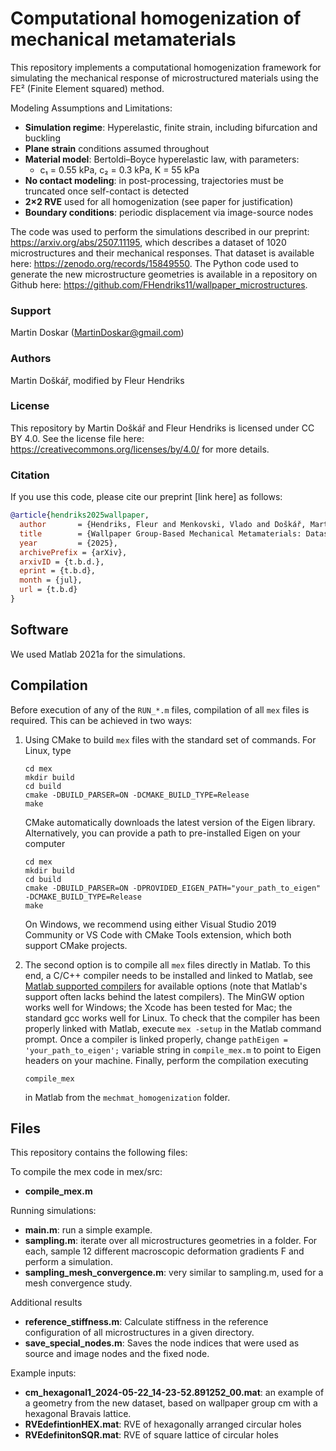 # Computational homogenization of mechanical metamaterials
This repository implements a computational homogenization framework for simulating the mechanical response of microstructured materials using the FE² (Finite Element squared) method.

Modeling Assumptions and Limitations:
- **Simulation regime**: Hyperelastic, finite strain, including bifurcation and buckling
- **Plane strain** conditions assumed throughout
- **Material model**: Bertoldi–Boyce hyperelastic law, with parameters:
  - c₁ = 0.55 kPa, c₂ = 0.3 kPa, K = 55 kPa
- **No contact modeling**: in post-processing, trajectories must be truncated once self-contact is detected
- **2×2 RVE** used for all homogenization (see paper for justification)
- **Boundary conditions**: periodic displacement via image-source nodes

The code was used to perform the simulations described in our preprint: https://arxiv.org/abs/2507.11195, which describes a dataset of 1020 microstructures and their mechanical responses. That dataset is available here: https://zenodo.org/records/15849550.
The Python code used to generate the new microstructure geometries is available in a repository on Github here: https://github.com/FHendriks11/wallpaper_microstructures.

### Support
Martin Doskar (MartinDoskar@gmail.com)

### Authors
Martin Doškář, modified by Fleur Hendriks

### License
This repository by Martin Doškář and Fleur Hendriks is licensed under CC BY 4.0. See the license file here: https://creativecommons.org/licenses/by/4.0/ for more details.

### Citation
If you use this code, please cite our preprint [link here] as follows:

```bibtex
@article{hendriks2025wallpaper,
  author       = {Hendriks, Fleur and Menkovski, Vlado and Doškář, Martin and Geers, Marc and Rokoš, Ondřej},
  title        = {Wallpaper Group-Based Mechanical Metamaterials: Dataset Including Mechanical Responses},
  year         = {2025},
  archivePrefix = {arXiv},
  arxivID = {t.b.d.},
  eprint = {t.b.d},
  month = {jul},
  url = {t.b.d}
}
```

## Software
We used Matlab 2021a for the simulations.

## Compilation

Before execution of any of the `RUN_*.m` files, compilation of all `mex` files is required. This can be achieved in two ways:

1. Using CMake to build `mex` files with the standard set of commands. For Linux, type
    ```
    cd mex
    mkdir build
    cd build
    cmake -DBUILD_PARSER=ON -DCMAKE_BUILD_TYPE=Release
    make
    ```
    CMake automatically downloads the latest version of the Eigen library. Alternatively, you can provide a path to pre-installed Eigen on your computer
    ```
    cd mex
    mkdir build
    cd build
    cmake -DBUILD_PARSER=ON -DPROVIDED_EIGEN_PATH="your_path_to_eigen" -DCMAKE_BUILD_TYPE=Release
    make
    ```
    On Windows, we recommend using either Visual Studio 2019 Community or VS Code with CMake Tools extension, which both support CMake projects.

2. The second option is to compile all `mex` files directly in Matlab. To this end, a C/C++ compiler needs to be installed and linked to Matlab, see [Matlab supported compilers](https://www.mathworks.com/support/compilers.html) for available options (note that Matlab's support often lacks behind the latest compilers). The MinGW option works well for Windows; the Xcode has been tested for Mac; the standard gcc works well for Linux. To check that the compiler has been properly linked with Matlab, execute `mex -setup` in the Matlab command prompt.
Once a compiler is linked properly, change `pathEigen = 'your_path_to_eigen';` variable string in `compile_mex.m` to point to Eigen headers on your machine. Finally, perform the compilation executing
    ```
    compile_mex
    ```
    in Matlab from the `mechmat_homogenization` folder.

## Files
This repository contains the following files:

To compile the mex code in mex/src:
* **compile_mex.m**

Running simulations:
* **main.m**: run a simple example.
* **sampling.m**: iterate over all microstructures geometries in a folder. For each, sample 12 different macroscopic deformation gradients F and perform a simulation.
* **sampling_mesh_convergence.m**: very similar to sampling.m, used for a mesh convergence study.

Additional results
* **reference_stiffness.m**: Calculate stiffness in the reference configuration of all microstructures in a given directory.
* **save_special_nodes.m**: Saves the node indices that were used as source and image nodes and the fixed node.

Example inputs:
* **cm_hexagonal1_2024-05-22_14-23-52.891252_00.mat**: an example of a geometry from the new dataset, based on wallpaper group cm with a hexagonal Bravais lattice.
* **RVEdefintionHEX.mat**: RVE of hexagonally arranged circular holes
* **RVEdefinitonSQR.mat**: RVE of square lattice of circular holes

